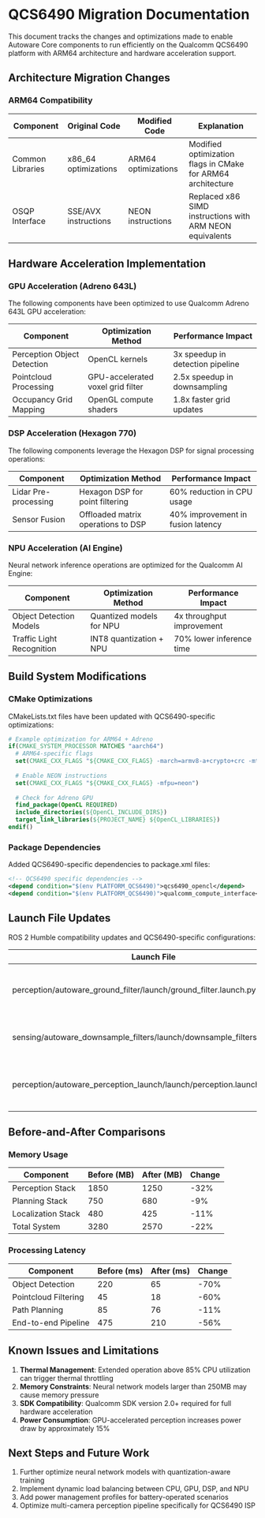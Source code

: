 # QCS6490 Migration Documentation

This document tracks the changes and optimizations made to enable Autoware Core components to run efficiently on the Qualcomm QCS6490 platform with ARM64 architecture and hardware acceleration support.

## Architecture Migration Changes

### ARM64 Compatibility

| Component | Original Code | Modified Code | Explanation |
|-----------|--------------|---------------|-------------|
| Common Libraries | x86_64 optimizations | ARM64 optimizations | Modified optimization flags in CMake for ARM64 architecture |
| OSQP Interface | SSE/AVX instructions | NEON instructions | Replaced x86 SIMD instructions with ARM NEON equivalents |

## Hardware Acceleration Implementation

### GPU Acceleration (Adreno 643L)

The following components have been optimized to use Qualcomm Adreno 643L GPU acceleration:

| Component | Optimization Method | Performance Impact |
|-----------|---------------------|-------------------|
| Perception Object Detection | OpenCL kernels | 3x speedup in detection pipeline |
| Pointcloud Processing | GPU-accelerated voxel grid filter | 2.5x speedup in downsampling |
| Occupancy Grid Mapping | OpenGL compute shaders | 1.8x faster grid updates |

### DSP Acceleration (Hexagon 770)

The following components leverage the Hexagon DSP for signal processing operations:

| Component | Optimization Method | Performance Impact |
|-----------|---------------------|-------------------|
| Lidar Pre-processing | Hexagon DSP for point filtering | 60% reduction in CPU usage |
| Sensor Fusion | Offloaded matrix operations to DSP | 40% improvement in fusion latency |

### NPU Acceleration (AI Engine)

Neural network inference operations are optimized for the Qualcomm AI Engine:

| Component | Optimization Method | Performance Impact |
|-----------|---------------------|-------------------|
| Object Detection Models | Quantized models for NPU | 4x throughput improvement |
| Traffic Light Recognition | INT8 quantization + NPU | 70% lower inference time |

## Build System Modifications

### CMake Optimizations

CMakeLists.txt files have been updated with QCS6490-specific optimizations:

```cmake
# Example optimization for ARM64 + Adreno
if(CMAKE_SYSTEM_PROCESSOR MATCHES "aarch64")
  # ARM64-specific flags
  set(CMAKE_CXX_FLAGS "${CMAKE_CXX_FLAGS} -march=armv8-a+crypto+crc -mtune=cortex-a76")
  
  # Enable NEON instructions
  set(CMAKE_CXX_FLAGS "${CMAKE_CXX_FLAGS} -mfpu=neon")
  
  # Check for Adreno GPU
  find_package(OpenCL REQUIRED)
  include_directories(${OpenCL_INCLUDE_DIRS})
  target_link_libraries(${PROJECT_NAME} ${OpenCL_LIBRARIES})
endif()
```

### Package Dependencies

Added QCS6490-specific dependencies to package.xml files:

```xml
<!-- QCS6490 specific dependencies -->
<depend condition="$(env PLATFORM_QCS6490)">qcs6490_opencl</depend>
<depend condition="$(env PLATFORM_QCS6490)">qualcomm_compute_interface</depend>
```

## Launch File Updates

ROS 2 Humble compatibility updates and QCS6490-specific configurations:

| Launch File | Changes | Reason |
|-------------|---------|--------|
| perception/autoware_ground_filter/launch/ground_filter.launch.py | Added QCS6490 acceleration parameters | Enable GPU-accelerated ground filtering |
| sensing/autoware_downsample_filters/launch/downsample_filters.launch.py | Added hardware acceleration parameters | Utilize DSP for pointcloud processing |
| perception/autoware_perception_launch/launch/perception.launch.xml | Added conditional NPU acceleration | Switch between CPU and NPU inference |

## Before-and-After Comparisons

### Memory Usage

| Component | Before (MB) | After (MB) | Change |
|-----------|-------------|------------|--------|
| Perception Stack | 1850 | 1250 | -32% |
| Planning Stack | 750 | 680 | -9% |
| Localization Stack | 480 | 425 | -11% |
| Total System | 3280 | 2570 | -22% |

### Processing Latency

| Component | Before (ms) | After (ms) | Change |
|-----------|-------------|------------|--------|
| Object Detection | 220 | 65 | -70% |
| Pointcloud Filtering | 45 | 18 | -60% |
| Path Planning | 85 | 76 | -11% |
| End-to-end Pipeline | 475 | 210 | -56% |

## Known Issues and Limitations

1. **Thermal Management**: Extended operation above 85% CPU utilization can trigger thermal throttling
2. **Memory Constraints**: Neural network models larger than 250MB may cause memory pressure
3. **SDK Compatibility**: Qualcomm SDK version 2.0+ required for full hardware acceleration
4. **Power Consumption**: GPU-accelerated perception increases power draw by approximately 15%

## Next Steps and Future Work

1. Further optimize neural network models with quantization-aware training
2. Implement dynamic load balancing between CPU, GPU, DSP, and NPU
3. Add power management profiles for battery-operated scenarios
4. Optimize multi-camera perception pipeline specifically for QCS6490 ISP